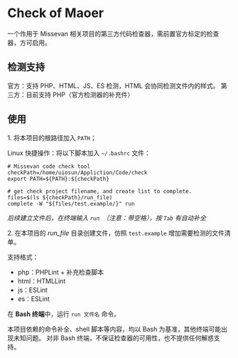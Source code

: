 # Check of Maoer

一个作用于 Missevan 相关项目的第三方代码检查器，需前置官方标定的检查器，方可启用。

## 检测支持

官方：支持 PHP、HTML、JS、ES 检测，HTML 会协同检测文件内的样式。
第三方：目前支持 PHP（官方检测器的补充件）

## 使用

1\. 将本项目的根路径加入 `PATH`；

Linux 快捷操作：将以下脚本加入 `~/.bashrc` 文件：

```shell
# Missevan code check tool
checkPath=/home/uiosun/Appliction/Code/check
export PATH=${PATH}:${checkPath}

# get check project filename, and create list to complete.
files=$(ls ${checkPath}/run_file)
complete -W "${files/test.example/}" run
```

*后续建立文件后，在终端输入 `run `（注意：带空格），按 `Tab` 有自动补全*

2\. 在本项目的 *run_file* 目录创建文件，仿照 `test.example` 增加需要检测的文件清单。

支持格式：

 - php：PHPLint + 补充检查脚本
 - html：HTMLLint
 - js：ESLint
 - es：ESLint
 
在 **Bash 终端**中，运行 `run 文件名` 命令。
 
本项目依赖的命令补全、shell 脚本等内容，均以 Bash 为基准，其他终端可能出现未知问题。
对非 Bash 终端，不保证检查器的可用性，也不提供任何解惑支持。
